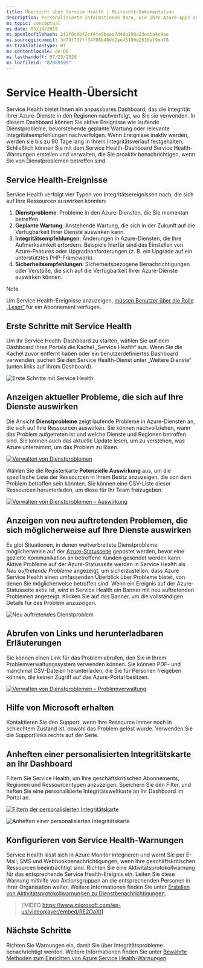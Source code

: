 ```yaml
---
title: Übersicht über Service Health | Microsoft-Dokumentation
description: Personalisierte Informationen dazu, wie Ihre Azure-Apps von aktuellen und zukünftigen Problemen und Wartungen der Azure-Dienste betroffen sind.
ms.topic: conceptual
ms.date: 05/10/2019
ms.openlocfilehash: 2f2f0c8bf2cf4fe5beae7d48b198a23edba4e9ae
ms.sourcegitcommit: 3d79f737ff34708b48dd2ae45100e2516af9ed78
ms.translationtype: HT
ms.contentlocale: de-DE
ms.lasthandoff: 07/23/2020
ms.locfileid: "87089599"
---
```

# <a name="service-health-overview"></a>Service Health-Übersicht

Service Health bietet Ihnen ein anpassbares Dashboard, das die Integrität Ihrer Azure-Dienste in den Regionen nachverfolgt, wo Sie sie verwenden. In diesem Dashboard können Sie aktive Ereignisse wie laufende Dienstprobleme, bevorstehende geplante Wartung oder relevante Integritätsempfehlungen nachverfolgen. Wenn Ereignisse inaktiv werden, werden sie bis zu 90 Tage lang in Ihrem Integritätsverlauf festgehalten. Schließlich können Sie mit dem Service Health-Dashboard Service Health-Warnungen erstellen und verwalten, die Sie proaktiv benachrichtigen, wenn Sie von Dienstproblemen betroffen sind.

## <a name="service-health-events"></a>Service Health-Ereignisse

Service Health verfolgt vier Typen von Integritätsereignissen nach, die sich auf Ihre Ressourcen auswirken könnten:

1. **Dienstprobleme**: Probleme in den Azure-Diensten, die Sie momentan betreffen. 
2. **Geplante Wartung**: Anstehende Wartung, die sich in der Zukunft auf die Verfügbarkeit Ihrer Dienste auswirken kann.  
3. **Integritätsempfehlungen**: Änderungen in Azure-Diensten, die Ihre Aufmerksamkeit erfordern. Beispiele hierfür sind das Einstellen von Azure-Features oder Upgradeanforderungen (z. B. ein Upgrade auf ein unterstütztes PHP-Framework).
4. **Sicherheitsempfehlungen**: Sicherheitsbezogene Benachrichtigungen oder Verstöße, die sich auf die Verfügbarkeit Ihrer Azure-Dienste auswirken können.

> [!NOTE]
> Um Service Health-Ereignisse anzuzeigen, [müssen Benutzer über die Rolle „Leser“](../role-based-access-control/role-assignments-portal.md) für ein Abonnement verfügen.

## <a name="get-started-with-service-health"></a>Erste Schritte mit Service Health

Um Ihr Service Health-Dashboard zu starten, wählen Sie auf dem Dashboard Ihres Portals die Kachel „Service Health“ aus. Wenn Sie die Kachel zuvor entfernt haben oder ein benutzerdefiniertes Dashboard verwenden, suchen Sie den Service Health-Dienst unter „Weitere Dienste“ (unten links auf Ihrem Dashboard).

![Erste Schritte mit Service Health](./media/service-health-overview/azure-service-health-overview-1.png)

## <a name="see-current-issues-which-impact-your-services"></a>Anzeigen aktueller Probleme, die sich auf Ihre Dienste auswirken

Die Ansicht **Dienstprobleme** zeigt laufende Probleme in Azure-Diensten an, die sich auf Ihre Ressourcen auswirken. Sie können nachvollziehen, wann das Problem aufgetreten ist und welche Dienste und Regionen betroffen sind. Sie können auch das aktuelle Update lesen, um zu verstehen, was Azure unternimmt, um das Problem zu lösen. 

[![Verwalten von Dienstproblemen](./media/service-health-overview/azure-service-health-overview-2.png)](./media/service-health-overview/azure-service-health-overview-2.png#lightbox)

Wählen Sie die Registerkarte **Potenzielle Auswirkung** aus, um die spezifische Liste der Ressourcen in Ihrem Besitz anzuzeigen, die von dem Problem betroffen sein könnten. Sie können eine CSV-Liste dieser Ressourcen herunterladen, um diese für Ihr Team freizugeben.

[![Verwalten von Dienstproblemen – Auswirkung](./media/service-health-overview/azure-service-health-overview-4.png)](./media/service-health-overview/azure-service-health-overview-4.png#lightbox)

## <a name="see-emerging-issues-which-may-impact-your-services"></a>Anzeigen von neu auftretenden Problemen, die sich möglicherweise auf Ihre Dienste auswirken

Es gibt Situationen, in denen weitverbreitete Dienstprobleme möglicherweise auf der [Azure-Statusseite](https://status.azure.com) gepostet werden, bevor eine gezielte Kommunikation an betroffene Kunden gesendet werden kann. Aktive Probleme auf der Azure-Statusseite werden in Service Health als *Neu auftretende Probleme* angezeigt, um sicherzustellen, dass Azure Service Health einen umfassenden Überblick über Probleme bietet, von denen Sie möglicherweise betroffen sind. Wenn ein Ereignis auf der Azure-Statusseite aktiv ist, wird in Service Health ein Banner mit neu auftretenden Problemen angezeigt. Klicken Sie auf das Banner, um die vollständigen Details für das Problem anzuzeigen.

![Neu auftretendes Dienstproblem](./media/service-health-overview/azure-service-health-emerging-issue.png)

## <a name="get-links-and-downloadable-explanations"></a>Abrufen von Links und herunterladbaren Erläuterungen 

Sie können einen Link für das Problem abrufen, den Sie in Ihrem Problemverwaltungssystem verwenden können. Sie können PDF- und manchmal CSV-Dateien herunterladen, die Sie für Personen freigeben können, die keinen Zugriff auf das Azure-Portal besitzen.   

[![Verwalten von Dienstproblemen – Problemverwaltung](./media/service-health-overview/azure-service-health-overview-3.png)](./media/service-health-overview/azure-service-health-overview-3.png#lightbox)

## <a name="get-support-from-microsoft"></a>Hilfe von Microsoft erhalten

Kontaktieren Sie den Support, wenn Ihre Ressource immer noch in schlechtem Zustand ist, obwohl das Problem gelöst wurde.  Verwenden Sie die Supportlinks rechts auf der Seite.  

## <a name="pin-a-personalized-health-map-to-your-dashboard"></a>Anheften einer personalisierten Integritätskarte an Ihr Dashboard

Filtern Sie Service Health, um Ihre geschäftskritischen Abonnements, Regionen und Ressourcentypen anzuzeigen. Speichern Sie den Filter, und heften Sie eine personalisierte Integritätsweltkarte an Ihr Dashboard im Portal an. 

[![Filtern der personalisierten Integritätskarte](./media/service-health-overview/azure-service-health-overview-6a.png)](./media/service-health-overview/azure-service-health-overview-6a.png#lightbox)

![Anheften einer personalisierten Integritätskarte](./media/service-health-overview/azure-service-health-overview-6b.png)

## <a name="configure-service-health-alerts"></a>Konfigurieren von Service Health-Warnungen

Service Health lässt sich in Azure Monitor integrieren und warnt Sie per E-Mail, SMS und Webhookbenachrichtigungen, wenn Ihre geschäftskritischen Ressourcen beeinträchtigt sind. Richten Sie eine Aktivitätsprotokollwarnung für das entsprechende Service Health-Ereignis ein. Leiten Sie diese Warnung mithilfe von Aktionsgruppen an die entsprechenden Personen in Ihrer Organisation weiter. Weitere Informationen finden Sie unter [Erstellen von Aktivitätsprotokollwarnungen zu Dienstbenachrichtigungen](./alerts-activity-log-service-notifications-portal.md).

>[!VIDEO https://www.microsoft.com/en-us/videoplayer/embed/RE2OaXt]

## <a name="next-steps"></a>Nächste Schritte

Richten Sie Warnungen ein, damit Sie über Integritätsprobleme benachrichtigt werden. Weitere Informationen finden Sie unter [Bewährte Methoden zum Einrichten von Azure Service Health-Warnungen](https://www.youtube.com/watch?v=k5d5ca8K6tc&list=PLLasX02E8BPBBSqygdRvlTnHfp1POwE8K&index=6&t=0s). 

